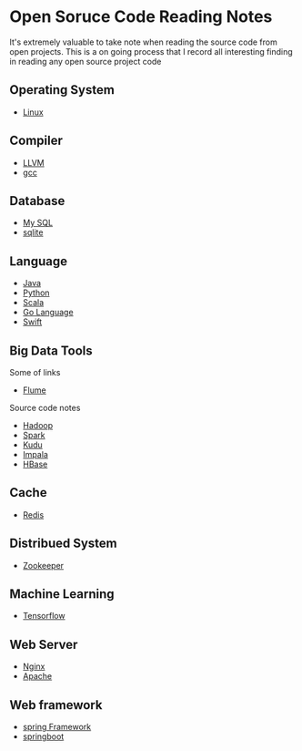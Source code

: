 # Open Soruce Code Reading Notes

It's extremely valuable to take note when reading the source code from open projects. This is a on going process that I record all interesting finding in reading any open source project code

## Operating System
* [Linux](./os/linux/README.md)

## Compiler
* [LLVM](./compiler/llvm/README.md)
* [gcc](./compiler/gcc/README.md)

## Database
* [My SQL](./database/mysql/README.md)
* [sqlite](./database/sqllite/README.md)

## Language
* [Java](./language/java/README.md)
* [Python](./language/python/README.md)
* [Scala](./language/scala/README.md)
* [Go Language](./language/go/README.md)
* [Swift](./language/swift/README.md)

## Big Data Tools

Some of links
* [Flume](https://data-flair.training/blogs/apache-flume-tutorial/)

Source code notes

* [Hadoop](./bigdata/hadoop/README.md)
* [Spark](./bigdata/spark/README.md)
* [Kudu](./bigdata/kudu/README.md)
* [Impala](./bigdata/impala/README.md)
* [HBase](./bigdata/hbase/README.md)

## Cache
* [Redis](./cache/redis/README.md)

## Distribued System
* [Zookeeper](./distributed_system/zookeeper/README.md)

## Machine Learning
* [Tensorflow](./ml/tensorflow/README.md)

## Web Server
* [Nginx](./webserver/nginx/README.md)
* [Apache](./webserver/apache/README.md)

## Web framework

* [spring Framework]()
* [springboot]()
